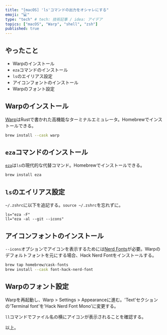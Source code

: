 ```yaml
---
title: "[macOS] 'ls'コマンドの出力をオシャレにする"
emoji: "💻"
type: "tech" # tech: 技術記事 / idea: アイデア
topics: ["macOS", "Warp", "shell", "zsh"]
published: true
---
```


## やったこと

- Warpのインストール
- `eza`コマンドのインストール
- `ls`のエイリアス設定
- アイコンフォントのインストール
- Warpのフォント設定

## Warpのインストール

[Warp](https://www.warp.dev/)はRustで書かれた高機能なターミナルエミュレータ。Homebrewでインストールできる。

```bash
brew install --cask warp
```

## `eza`コマンドのインストール

[`eza`](https://github.com/eza-community/eza)は`ls`の現代的な代替コマンド。Homebrewでインストールできる。

```bash
brew install eza
```

## `ls`のエイリアス設定

`~/.zshrc`に以下を追記する。`source ~/.zshrc`を忘れずに。

```bash:~/.zshrc
ls="eza -F"
ll="eza -al --git --icons"
```

## アイコンフォントのインストール

`--icons`オプションでアイコンを表示するためには[Nerd Fonts](https://www.nerdfonts.com/)が必要。Warpのデフォルトフォントを元にする場合、Hack Nerd Fontをインストールする。

```bash
brew tap homebrew/cask-fonts
brew install --cask font-hack-nerd-font
```

## Warpのフォント設定

Warpを再起動し、Warp > Settings > Appearanceに進む。'Text'セクションの'Terminal font'を'Hack Nerd Font Mono'に変更する。

`ll`コマンドでファイル名の横にアイコンが表示されることを確認する。

以上。
